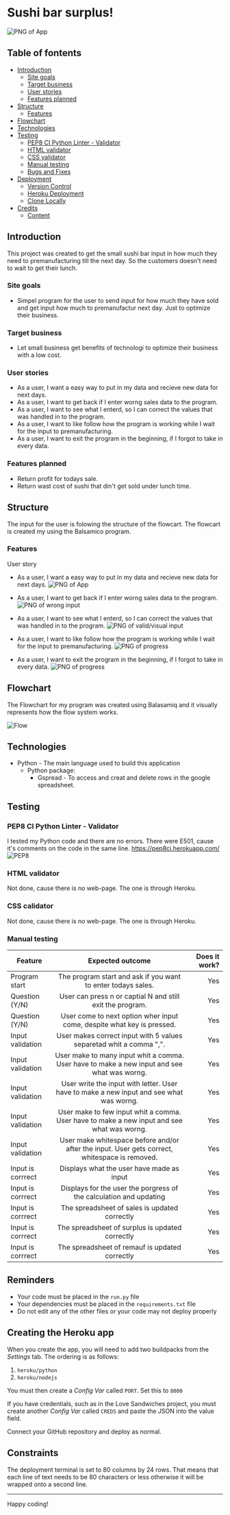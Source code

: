 # Sushi bar surplus!

![PNG of App](docs/readme_images/herokuapp_sushi.png)

## Table of fontents

* [Introduction](#Introduction)
    * [Site goals](#Site-goals)
    * [Target business](#Target-business)
    * [User stories](#User-stories)
    * [Features planned](#Features-planned)
* [Structure](#Structure)
    * [Features](#Features)
* [Flowchart](#Flowchart)
* [Technologies](#Technologies)
* [Testing](#Testing)
    * [PEP8 CI Python Linter - Validator](#PEP8-CI-Python-Linter---Validator)
    * [HTML validator](#HTML-validator)
    * [CSS validator](#CSS-validator)
    * [Manual testing](#Manual-testing)
    * [Bugs and Fixes](#Bugs-and-Fixes)
* [Deployment](#Deployment)
    * [Version Control](#Version-Control)
    * [Heroku Deployment](#Heroku-Deployment)
    * [Clone Locally](Clone-Locally)
* [Credits](#Credits)
  * [Content](#Content)


## Introduction

This project was created to get the small sushi bar input in how much they need to premanufacturing till the next day. So the customers doesn't need to wait to get their lunch.

### Site goals

* Simpel program for the user to send input for how much they have sold and get input how much to premanufactur next day. Just to optimize their business.

### Target business

* Let small business get benefits of technologi to optimize their business with a low cost.

### User stories

* As a user, I want a easy way to put in my data and recieve new data for next days.
* As a user, I want to get back if I enter worng sales data to the program.
* As a user, I want to see what I enterd, so I can correct the values that was handled in to the program.
* As a user, I want to like follow how the program is working while I wait for the input to premanufacturing.
* As a user, I want to exit the program in the beginning, if I forgot to take in every data.

### Features planned

* Return profit for todays sale.
* Return wast cost of sushi that din't get sold under lunch time.

## Structure

The input for the user is folowing the structure of the flowcart. The flowcart is created my using the Balsamico program. 


### Features

User story
- As a user, I want a easy way to put in my data and recieve new data for next days.
![PNG of App](docs/readme_images/herokuapp_sushi.png)

- As a user, I want to get back if I enter worng sales data to the program.
![PNG of wrong input](docs/readme_images/herokuapp_wron_input.png)

- As a user, I want to see what I enterd, so I can correct the values that was handled in to the program.
![PNG of valid/visual input](docs/readme_images/herokuapp_valid_input.png)

- As a user, I want to like follow how the program is working while I wait for the input to premanufacturing.
![PNG of progress](docs/readme_images/herokuapp_progress.png)

- As a user, I want to exit the program in the beginning, if I forgot to take in every data.
![PNG of progress](docs/readme_images/herokuapp_correct_and_delete.png)


## Flowchart

The Flowchart for my program was created using Balasamiq and it visually represents how the flow system works.

![Flow](docs/readme_images/WireframeSushiBar.png)

## Technologies

* Python - The main language used to build this application
    * Python package:
        * Gspread - To access and creat and delete rows in the google spreadsheet.

## Testing
 
### PEP8 CI Python Linter - Validator
I tested my Python code and there are no errors. There were E501, cause it's comments on the code in the same line.
https://pep8ci.herokuapp.com/
![PEP8](docs/test_images/Pep8_ok.png)

### HTML validator
Not done, cause there is no web-page. The one is through Heroku.

### CSS calidator
Not done, cause there is no web-page. The one is through Heroku.

### Manual testing

| Feature              | Expected outcome                                                                                  | Does it work?  |
| -------------        |:-------------:                                                                                    | -----:|
| Program start        | The program start and ask if you want to enter todays sales.                                         |  Yes  |
| Question (Y/N)       | User can press n or captial N and still exit the program.                                           |  Yes  |
| Question (Y/N)       | User come to next option wher input come, despite what key is pressed.                              |  Yes  |
| Input validation     | User makes correct input with 5 values separetad whit a comma ",".                                  |  Yes  |
| Input validation     | User make to many input whit a comma. User have to make a new input and see what was worng.         |  Yes  |
| Input validation     | User write the input with letter. User have to make a new input and see what was worng.             |  Yes  |
| Input validation     | User make to few input whit a comma. User have to make a new input and see what was worng.         |  Yes  |
| Input validation     | User make whitespace before and/or after the input. User gets correct, whitespace is removed.       |  Yes  |
| Input is corrrect    | Displays what the user have made as input                                                        |  Yes     |
| Input is corrrect    | Displays for the user the porgress of the calculation and updating                                   |   Yes  |
| Input is corrrect    | The spreadsheet of sales is updated correctly                                                    |   Yes  |
| Input is corrrect    | The spreadsheet of surplus is updated correctly                                                    |   Yes  |
| Input is corrrect    | The spreadsheet of remauf is updated correctly                                                    |   Yes  |






## Reminders

* Your code must be placed in the `run.py` file
* Your dependencies must be placed in the `requirements.txt` file
* Do not edit any of the other files or your code may not deploy properly

## Creating the Heroku app

When you create the app, you will need to add two buildpacks from the _Settings_ tab. The ordering is as follows:

1. `heroku/python`
2. `heroku/nodejs`

You must then create a _Config Var_ called `PORT`. Set this to `8000`

If you have credentials, such as in the Love Sandwiches project, you must create another _Config Var_ called `CREDS` and paste the JSON into the value field.

Connect your GitHub repository and deploy as normal.

## Constraints

The deployment terminal is set to 80 columns by 24 rows. That means that each line of text needs to be 80 characters or less otherwise it will be wrapped onto a second line.

-----
Happy coding!